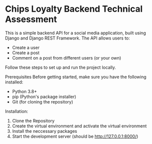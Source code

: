 # Chips Loyalty Backend Technical Assessment
This is a simple backend API for a social media application, built using Django and Django REST Framework. The API allows users to:
- Create a user
- Create a post
- Comment on a post from different users (or your own)

Follow these steps to set up and run the project locally.

Prerequisites
Before getting started, make sure you have the following installed:
- Python 3.8+
- pip (Python's package installer)
- Git (for cloning the repository)

Installation:
 1. Clone the Repository
 2. Create the virtual environment and activate the virtual environment
 3. Install the neccessary packages
 4. Start the development server (should be http://127.0.0.1:8000/)
